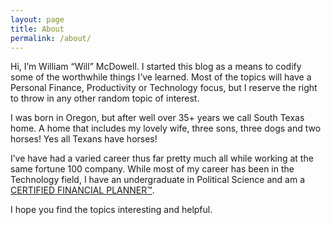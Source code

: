 ```yaml
---
layout: page
title: About
permalink: /about/
---
```


Hi, I’m William “Will” McDowell. I started this blog as a means to codify some of the worthwhile things I’ve learned. Most of the topics will have a Personal Finance, Productivity or Technology focus, but I reserve the right to throw in any other random topic of interest.

I was born in Oregon, but after well over 35+ years we call South Texas home. A home that includes my lovely wife, three sons, three dogs and two horses! Yes all Texans have horses!

I’ve have had a varied career thus far pretty much all while working at the same fortune 100 company. While most of my career has been in the Technology field, I have an undergraduate in Political Science and am a [CERTIFIED FINANCIAL PLANNER™](https://certificates.cfp.net/68642c81-a85e-4230-bb17-879f1a1119c7).

I hope you find the topics interesting and helpful.
